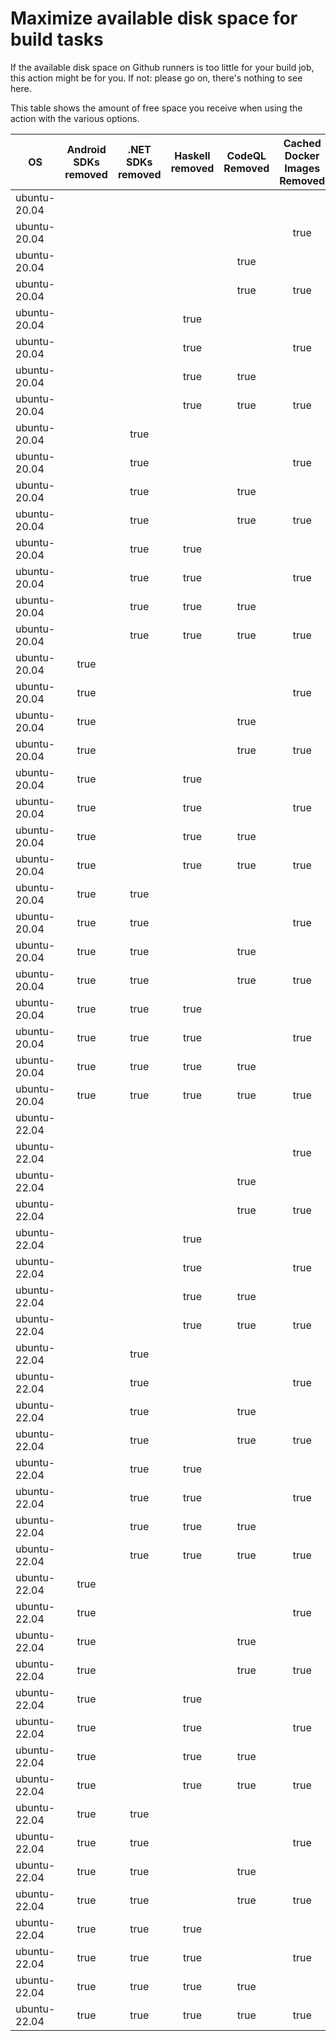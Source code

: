 # Maximize available disk space for build tasks

If the available disk space on Github runners is too little for your build job, this action might be for you.
If not: please go on, there's nothing to see here.

This table shows the amount of free space you receive when using the action with the various options.

OS | Android SDKs removed | .NET SDKs removed | Haskell removed | CodeQL Removed | Cached Docker Images Removed | GB freed | GB free
---|:--------------------:|:-----------------:|:---------------:|:--------------:|:----------------------------:|---------:|-------:
ubuntu-20.04 |  |  |  |  |  | 7 | 29
ubuntu-20.04 |  |  |  |  | true | 12 | 34
ubuntu-20.04 |  |  |  | true |  | 14 | 35
ubuntu-20.04 |  |  |  | true | true | 19 | 41
ubuntu-20.04 |  |  | true |  |  | 7 | 29
ubuntu-20.04 |  |  | true |  | true | 12 | 34
ubuntu-20.04 |  |  | true | true |  | 14 | 36
ubuntu-20.04 |  |  | true | true | true | 19 | 41
ubuntu-20.04 |  | true |  |  |  | 9 | 31
ubuntu-20.04 |  | true |  |  | true | 15 | 36
ubuntu-20.04 |  | true |  | true |  | 15 | 37
ubuntu-20.04 |  | true |  | true | true | 21 | 43
ubuntu-20.04 |  | true | true |  |  | 9 | 31
ubuntu-20.04 |  | true | true |  | true | 14 | 36
ubuntu-20.04 |  | true | true | true |  | 16 | 37
ubuntu-20.04 |  | true | true | true | true | 21 | 43
ubuntu-20.04 | true |  |  |  |  | 19 | 40
ubuntu-20.04 | true |  |  |  | true | 25 | 46
ubuntu-20.04 | true |  |  | true |  | 26 | 48
ubuntu-20.04 | true |  |  | true | true | 31 | 53
ubuntu-20.04 | true |  | true |  |  | 19 | 41
ubuntu-20.04 | true |  | true |  | true | 24 | 46
ubuntu-20.04 | true |  | true | true |  | 26 | 48
ubuntu-20.04 | true |  | true | true | true | 31 | 52
ubuntu-20.04 | true | true |  |  |  | 21 | 43
ubuntu-20.04 | true | true |  |  | true | 27 | 48
ubuntu-20.04 | true | true |  | true |  | 27 | 49
ubuntu-20.04 | true | true |  | true | true | 33 | 55
ubuntu-20.04 | true | true | true |  |  | 21 | 44
ubuntu-20.04 | true | true | true |  | true | 26 | 48
ubuntu-20.04 | true | true | true | true |  | 27 | 49
ubuntu-20.04 | true | true | true | true | true | 33 | 55
ubuntu-22.04 |  |  |  |  |  | 7 | 32
ubuntu-22.04 |  |  |  |  | true | 11 | 36
ubuntu-22.04 |  |  |  | true |  | 13 | 38
ubuntu-22.04 |  |  |  | true | true | 18 | 43
ubuntu-22.04 |  |  | true |  |  | 7 | 32
ubuntu-22.04 |  |  | true |  | true | 11 | 36
ubuntu-22.04 |  |  | true | true |  | 13 | 38
ubuntu-22.04 |  |  | true | true | true | 18 | 42
ubuntu-22.04 |  | true |  |  |  | 8 | 33
ubuntu-22.04 |  | true |  |  | true | 13 | 38
ubuntu-22.04 |  | true |  | true |  | 15 | 40
ubuntu-22.04 |  | true |  | true | true | 20 | 45
ubuntu-22.04 |  | true | true |  |  | 8 | 33
ubuntu-22.04 |  | true | true |  | true | 13 | 38
ubuntu-22.04 |  | true | true | true |  | 15 | 40
ubuntu-22.04 |  | true | true | true | true | 20 | 45
ubuntu-22.04 | true |  |  |  |  | 19 | 44
ubuntu-22.04 | true |  |  |  | true | 23 | 48
ubuntu-22.04 | true |  |  | true |  | 25 | 50
ubuntu-22.04 | true |  |  | true | true | 30 | 55
ubuntu-22.04 | true |  | true |  |  | 19 | 44
ubuntu-22.04 | true |  | true |  | true | 23 | 48
ubuntu-22.04 | true |  | true | true |  | 25 | 50
ubuntu-22.04 | true |  | true | true | true | 30 | 55
ubuntu-22.04 | true | true |  |  |  | 20 | 45
ubuntu-22.04 | true | true |  |  | true | 25 | 50
ubuntu-22.04 | true | true |  | true |  | 27 | 52
ubuntu-22.04 | true | true |  | true | true | 32 | 56
ubuntu-22.04 | true | true | true |  |  | 21 | 45
ubuntu-22.04 | true | true | true |  | true | 25 | 50
ubuntu-22.04 | true | true | true | true |  | 27 | 52
ubuntu-22.04 | true | true | true | true | true | 32 | 57
